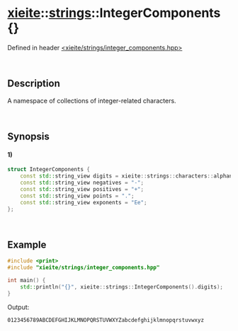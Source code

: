 # [xieite](../../xieite.md)\:\:[strings](../../strings.md)\:\:IntegerComponents \{\}
Defined in header [<xieite/strings/integer_components.hpp>](../../../include/xieite/strings/integer_components.hpp)

&nbsp;

## Description
A namespace of collections of integer-related characters.

&nbsp;

## Synopsis
#### 1)
```cpp
struct IntegerComponents {
    const std::string_view digits = xieite::strings::characters::alphanumeric;
    const std::string_view negatives = "-";
    const std::string_view positives = "+";
    const std::string_view points = ".";
    const std::string_view exponents = "Ee";
};
```

&nbsp;

## Example
```cpp
#include <print>
#include "xieite/strings/integer_components.hpp"

int main() {
    std::println("{}", xieite::strings::IntegerComponents().digits);
}
```
Output:
```
0123456789ABCDEFGHIJKLMNOPQRSTUVWXYZabcdefghijklmnopqrstuvwxyz
```
